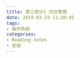 ```yaml
---
title: 第三部分1 内存管理
date: 2019-03-23 11:20:45
tags: 
- 操作系统
categories:
- Reading notes
- 总结
---
```



